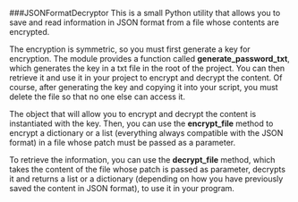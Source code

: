 ###JSONFormatDecryptor
This is a small Python utility that allows you to save and read information in JSON format from a file whose contents are encrypted.

The encryption is symmetric, so you must first generate a key for encryption. The module provides a function called **generate_password_txt**, which generates the key in a txt file in the root of the project. You can then retrieve it and use it in your project to encrypt and decrypt the content. Of course, after generating the key and copying it into your script, you must delete the file so that no one else can access it.

The object that will allow you to encrypt and decrypt the content is instantiated with the key. Then, you can use the **encrypt_file** method to encrypt a dictionary or a list (everything always compatible with the JSON format) in a file whose patch must be passed as a parameter.

To retrieve the information, you can use the **decrypt_file** method, which takes the content of the file whose patch is passed as parameter, decrypts it and returns a list or a dictionary (depending on how you have previously saved the content in JSON format), to use it in your program.
